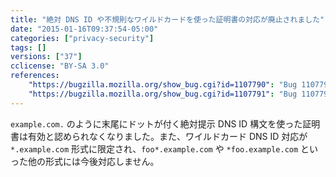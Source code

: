 ```yaml
---
title: "絶対 DNS ID や不規則なワイルドカードを使った証明書の対応が廃止されました"
date: "2015-01-16T09:37:54-05:00"
categories: ["privacy-security"]
tags: []
versions: ["37"]
cclicense: "BY-SA 3.0"
references:
    "https://bugzilla.mozilla.org/show_bug.cgi?id=1107790": "Bug 1107790 – Remove support for absolute hostnames in presented DNS IDs and name constraints"
    "https://bugzilla.mozilla.org/show_bug.cgi?id=1107791": "Bug 1107791 – Limit wildcard DNS ID support to names of the form *.example.com (not foo*.example.com)"
---
```

`example.com.` のように末尾にドットが付く絶対提示 DNS ID 構文を使った証明書は有効と認められなくなりました。また、ワイルドカード DNS ID 対応が `*.example.com` 形式に限定され、`foo*.example.com` や `*foo.example.com` といった他の形式には今後対応しません。
